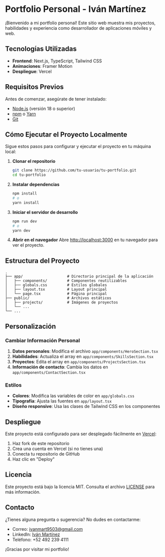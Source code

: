 # Portfolio Personal - Iván Martínez

¡Bienvenido a mi portfolio personal! Este sitio web muestra mis proyectos, habilidades y experiencia como desarrollador de aplicaciones móviles y web.

## Tecnologías Utilizadas

- **Frontend**: Next.js, TypeScript, Tailwind CSS
- **Animaciones**: Framer Motion
- **Despliegue**: Vercel

## Requisitos Previos

Antes de comenzar, asegúrate de tener instalado:

- [Node.js](https://nodejs.org/) (versión 18 o superior)
- [npm](https://www.npmjs.com/) o [Yarn](https://yarnpkg.com/)
- [Git](https://git-scm.com/)

## Cómo Ejecutar el Proyecto Localmente

Sigue estos pasos para configurar y ejecutar el proyecto en tu máquina local:

1. **Clonar el repositorio**
   ```bash
   git clone https://github.com/tu-usuario/tu-portfolio.git
   cd tu-portfolio
   ```

2. **Instalar dependencias**
   ```bash
   npm install
   # o
   yarn install
   ```

3. **Iniciar el servidor de desarrollo**
   ```bash
   npm run dev
   # o
   yarn dev
   ```

4. **Abrir en el navegador**
   Abre [http://localhost:3000](http://localhost:3000) en tu navegador para ver el proyecto.

## Estructura del Proyecto

```
.
├── app/                    # Directorio principal de la aplicación
│   ├── components/         # Componentes reutilizables
│   ├── globals.css         # Estilos globales
│   ├── layout.tsx          # Layout principal
│   └── page.tsx            # Página principal
├── public/                 # Archivos estáticos
│   ├── projects/           # Imágenes de proyectos
│   └── ...
└── ...
```

## Personalización

### Cambiar Información Personal

1. **Datos personales**: Modifica el archivo `app/components/HeroSection.tsx`
2. **Habilidades**: Actualiza el array en `app/components/SkillsSection.tsx`
3. **Proyectos**: Edita el array en `app/components/ProjectsSection.tsx`
4. **Información de contacto**: Cambia los datos en `app/components/ContactSection.tsx`

### Estilos

- **Colores**: Modifica las variables de color en `app/globals.css`
- **Tipografía**: Ajusta las fuentes en `app/layout.tsx`
- **Diseño responsive**: Usa las clases de Tailwind CSS en los componentes

## Despliegue

Este proyecto está configurado para ser desplegado fácilmente en [Vercel](https://vercel.com/):

1. Haz fork de este repositorio
2. Crea una cuenta en Vercel (si no tienes una)
3. Conecta tu repositorio de GitHub
4. Haz clic en "Deploy"

## Licencia

Este proyecto está bajo la licencia MIT. Consulta el archivo [LICENSE](LICENSE) para más información.

## Contacto

¿Tienes alguna pregunta o sugerencia? No dudes en contactarme:

- Correo: [ivanmart9503@gmail.com](mailto:ivanmart9503@gmail.com)
- LinkedIn: [Iván Martínez](https://www.linkedin.com/in/ivanmart9503)
- Teléfono: +52 492 239 4111

¡Gracias por visitar mi portfolio! 
